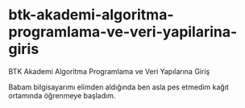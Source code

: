# btk-akademi-algoritma-programlama-ve-veri-yapilarina-giris
BTK Akademi Algoritma Programlama ve Veri Yapılarına Giriş

Babam bilgisayarımı elimden aldığında ben asla pes etmedim kağıt ortamında öğrenmeye başladım.
